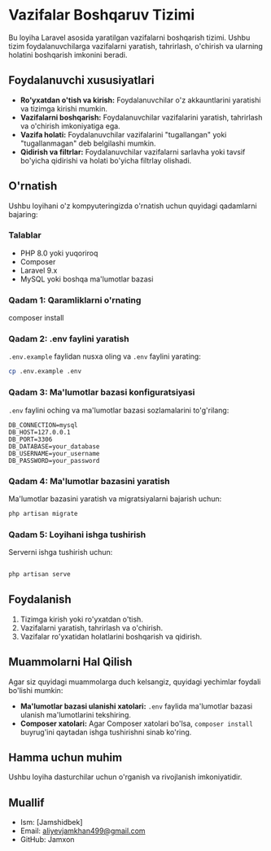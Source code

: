 # Vazifalar Boshqaruv Tizimi

Bu loyiha Laravel asosida yaratilgan vazifalarni boshqarish tizimi. Ushbu tizim foydalanuvchilarga vazifalarni yaratish, tahrirlash, o'chirish va ularning holatini boshqarish imkonini beradi.
## Foydalanuvchi xususiyatlari

- **Ro'yxatdan o'tish va kirish:** Foydalanuvchilar o'z akkauntlarini yaratishi va tizimga kirishi mumkin.
- **Vazifalarni boshqarish:** Foydalanuvchilar vazifalarini yaratish, tahrirlash va o'chirish imkoniyatiga ega.
- **Vazifa holati:** Foydalanuvchilar vazifalarini "tugallangan" yoki "tugallanmagan" deb belgilashi mumkin.
- **Qidirish va filtrlar:** Foydalanuvchilar vazifalarni sarlavha yoki tavsif bo'yicha qidirishi va holati bo'yicha filtrlay olishadi.
## O'rnatish

Ushbu loyihani o'z kompyuteringizda o'rnatish uchun quyidagi qadamlarni bajaring:
### Talablar

- PHP 8.0 yoki yuqoriroq
- Composer
- Laravel 9.x
- MySQL yoki boshqa ma'lumotlar bazasi
### Qadam 1: Qaramliklarni o'rnating


composer install

### Qadam 2: .env faylini yaratish

`.env.example` faylidan nusxa oling va `.env` faylini yarating:

```bash
cp .env.example .env
```
### Qadam 3: Ma'lumotlar bazasi konfiguratsiyasi

`.env` faylini oching va ma'lumotlar bazasi sozlamalarini to'g'rilang:

```plaintext
DB_CONNECTION=mysql
DB_HOST=127.0.0.1
DB_PORT=3306
DB_DATABASE=your_database
DB_USERNAME=your_username
DB_PASSWORD=your_password
```

### Qadam 4: Ma'lumotlar bazasini yaratish

Ma'lumotlar bazasini yaratish va migratsiyalarni bajarish uchun:

```bash
php artisan migrate
```

### Qadam 5: Loyihani ishga tushirish

Serverni ishga tushirish uchun:

```bash

php artisan serve
```

## Foydalanish

1. Tizimga kirish yoki ro'yxatdan o'tish.
2. Vazifalarni yaratish, tahrirlash va o'chirish.
3. Vazifalar ro'yxatidan holatlarini boshqarish va qidirish.

## Muammolarni Hal Qilish

Agar siz quyidagi muammolarga duch kelsangiz, quyidagi yechimlar foydali bo'lishi mumkin:

- **Ma'lumotlar bazasi ulanishi xatolari:** `.env` faylida ma'lumotlar bazasi ulanish ma'lumotlarini tekshiring.
- **Composer xatolari:** Agar Composer xatolari bo'lsa, `composer install` buyrug'ini qaytadan ishga tushirishni sinab ko'ring.


## Hamma uchun muhim

Ushbu loyiha dasturchilar uchun o'rganish va rivojlanish imkoniyatidir. 

## Muallif

- Ism: [Jamshidbek]
- Email: aliyevjamkhan499@gmail.com
- GitHub: Jamxon





